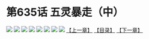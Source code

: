 # 第635话 五灵暴走（中）
![](https://mhpic.xiaomingtaiji.net/comic/D/斗破苍穹拆分版/635话/1.jpg-zymk.middle.webp)
![](https://mhpic.xiaomingtaiji.net/comic/D/斗破苍穹拆分版/635话/2.jpg-zymk.middle.webp)
![](https://mhpic.xiaomingtaiji.net/comic/D/斗破苍穹拆分版/635话/3.jpg-zymk.middle.webp)
![](https://mhpic.xiaomingtaiji.net/comic/D/斗破苍穹拆分版/635话/4.jpg-zymk.middle.webp)
![](https://mhpic.xiaomingtaiji.net/comic/D/斗破苍穹拆分版/635话/5.jpg-zymk.middle.webp)
![](https://mhpic.xiaomingtaiji.net/comic/D/斗破苍穹拆分版/635话/6.jpg-zymk.middle.webp)
![](https://mhpic.xiaomingtaiji.net/comic/D/斗破苍穹拆分版/635话/7.jpg-zymk.middle.webp)
![](https://mhpic.xiaomingtaiji.net/comic/D/斗破苍穹拆分版/635话/8.jpg-zymk.middle.webp)
[【上一章】](./634.md)
[【目录】](./READMD.md)
[【下一章】](./636.md)
